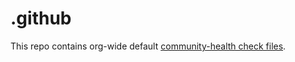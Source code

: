 # .github

This repo contains org-wide default [community-health check files](https://docs.github.com/en/github/building-a-strong-community/creating-a-default-community-health-file#supported-file-types).

